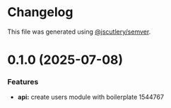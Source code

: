 # Changelog

This file was generated using [@jscutlery/semver](https://github.com/jscutlery/semver).

# 0.1.0 (2025-07-08)

### Features

- **api:** create users module with boilerplate 1544767

